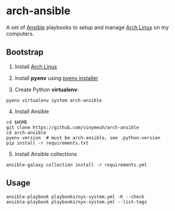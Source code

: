 # arch-ansible

A set of [Ansible](https://www.ansible.com/) playbooks to setup and manage [Arch Linux](https://archlinux.org/) on my computers.

## Bootstrap

1. Install [Arch Linux](https://github.com/vinymeuh/arch-ansible/blob/master/docs/INSTALL-ARCHLINUX.md)

2. Install **pyenv** using [pyenv installer](https://github.com/pyenv/pyenv-installer)

3. Create Python **virtualenv**:

```shell
pyenv virtualenv system arch-ansible
```

4. Install Ansible

```shell
cd $HOME
git clone https://github.com/vinymeuh/arch-ansible
cd arch-ansible
pyenv version  # must be arch-ansible, see .python-version
pip install -r requirements.txt
```

5. Install Ansible collections


```shell
ansible-galaxy collection install -r requirements.yml
```

## Usage

```
ansible-playbook playbooks/nyx-system.yml -K --check
ansible-playbook playbooks/nyx-system.yml --list-tags
```